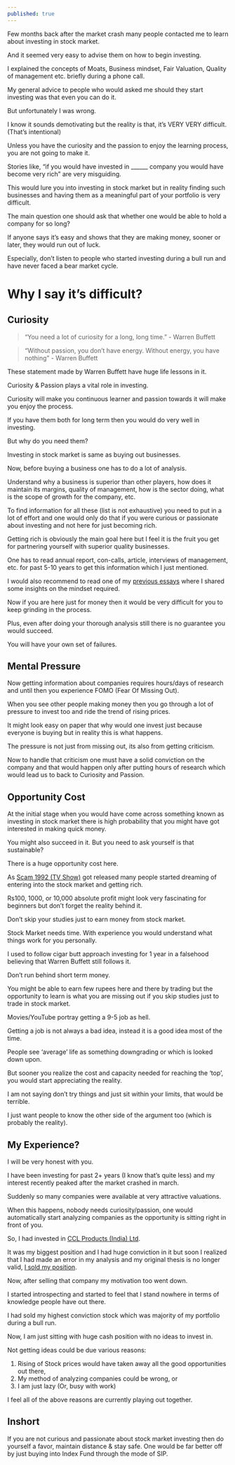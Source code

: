 ```yaml
---
published: true
---
```

Few months back after the market crash many people contacted me to learn about investing in stock market.

And it seemed very easy to advise them on how to begin investing.

I explained the concepts of Moats, Business mindset, Fair Valuation, Quality of management etc. briefly during a phone call.

My general advice to people who would asked me should they start investing was that even you can do it.

But unfortunately I was wrong.

I know it sounds demotivating but the reality is that, it’s VERY VERY difficult. (That’s intentional)

Unless you have the curiosity and the passion to enjoy the learning process, you are not going to make it.

Stories like, “if you would have invested in ______ company you would have become very rich” are very misguiding.

This would lure you into investing in stock market but in reality finding such businesses and having them as a meaningful part of your portfolio is very difficult.

The main question one should ask that whether one would be able to hold a company for so long?

If anyone says it’s easy and shows that they are making money, sooner or later, they would run out of luck.

Especially, don’t listen to people who started investing during a bull run and have never faced a bear market cycle.

# Why I say it’s difficult?

## Curiosity

> “You need a lot of curiosity for a long, long time.” - Warren Buffett

> “Without passion, you don’t have energy. Without energy, you have nothing” - Warren Buffett

These statement made by Warren Buffett have huge life lessons in it.

Curiosity & Passion plays a vital role in investing.

Curiosity will make you continuous learner and passion towards it will make you enjoy the process.

If you have them both for long term then you would do very well in investing.

But why do you need them?

Investing in stock market is same as buying out businesses.

Now, before buying a business one has to do a lot of analysis.

Understand why a business is superior than other players, how does it maintain its margins, quality of management, how is the sector doing, what is the scope of growth for the company, etc.

To find information for all these (list is not exhaustive) you need to put in a lot of effort and one would only do that if you were curious or passionate about investing and not here for just becoming rich.

Getting rich is obviously the main goal here but I feel it is the fruit you get for partnering yourself with superior quality businesses.

One has to read annual report, con-calls, article, interviews of management, etc. for past 5-10 years to get this information which I just mentioned.

I would also recommend to read one of my [previous essays](http://arjunbadola.blog/The-Mindset-Stock-or-Business/) where I shared some insights on the mindset required.

Now if you are here just for money then it would be very difficult for you to keep grinding in the process.

Plus, even after doing your thorough analysis still there is no guarantee you would succeed.

You will have your own set of failures.

## Mental Pressure

Now getting information about companies requires hours/days of research and until then you experience FOMO (Fear Of Missing Out).

When you see other people making money then you go through a lot of pressure to invest too and ride the trend of rising prices.

It might look easy on paper that why would one invest just because everyone is buying but in reality this is what happens.

The pressure is not just from missing out, its also from getting criticism.

Now to handle that criticism one must have a solid conviction on the company and that would happen only after putting hours of research which would lead us to back to Curiosity and Passion.

## Opportunity Cost

At the initial stage when you would have come across something known as investing in stock market there is high probability that you might have got interested in making quick money.

You might also succeed in it. But you need to ask yourself is that sustainable?

There is a huge opportunity cost here.

As [Scam 1992 (TV Show)](https://www.imdb.com/title/tt12392504/) got released many people started dreaming of entering into the stock market and getting rich.

Rs100, 1000, or 10,000 absolute profit might look very fascinating for beginners but don’t forget the reality behind it.

Don’t skip your studies just to earn money from stock market.

Stock Market needs time. With experience you would understand what things work for you personally.

I used to follow cigar butt approach investing for 1 year in a falsehood believing that Warren Buffett still follows it.

Don’t run behind short term money.

You might be able to earn few rupees here and there by trading but the opportunity to learn is what you are missing out if you skip studies just to trade in stock market.

Movies/YouTube portray getting a 9-5 job as hell.

Getting a job is not always a bad idea, instead it is a good idea most of the time.

People see ‘average’ life as something downgrading or which is looked down upon.

But sooner you realize the cost and capacity needed for reaching the ‘top’, you would start appreciating the reality.

I am not saying don’t try things and just sit within your limits, that would be terrible.

I just want people to know the other side of the argument too (which is probably the reality).

## My Experience?

I will be very honest with you.

I have been investing for past 2+ years (I know that’s quite less) and my interest recently peaked after the market crashed in march.

Suddenly so many companies were available at very attractive valuations.

When this happens, nobody needs curiosity/passion, one would automatically start analyzing companies as the opportunity is sitting right in front of you.

So, I had invested in [CCL Products (India) Ltd](http://arjunbadola.blog/ccl-products-india-ltd-analysis-the-moat-business-you-might-be-looking-for/).

It was my biggest position and I had huge conviction in it but soon I realized that I had made an error in my analysis and my original thesis is no longer valid, [I sold my position](https://arjunbadola.blog/Why-I-Sold-CCL-Products-(India)-Ltd/).

Now, after selling that company my motivation too went down.

I started introspecting and started to feel that I stand nowhere in terms of knowledge people have out there.

I had sold my highest conviction stock which was majority of my portfolio during a bull run.

Now, I am just sitting with huge cash position with no ideas to invest in.

Not getting ideas could be due various reasons:

1. Rising of Stock prices would have taken away all the good opportunities out there,
2. My method of analyzing companies could be wrong, or
3. I am just lazy (Or, busy with work)

I feel all of the above reasons are currently playing out together.

## Inshort

If you are not curious and passionate about stock market investing then do yourself a favor, maintain distance & stay safe. One would be far better off by just buying into Index Fund through the mode of SIP.
